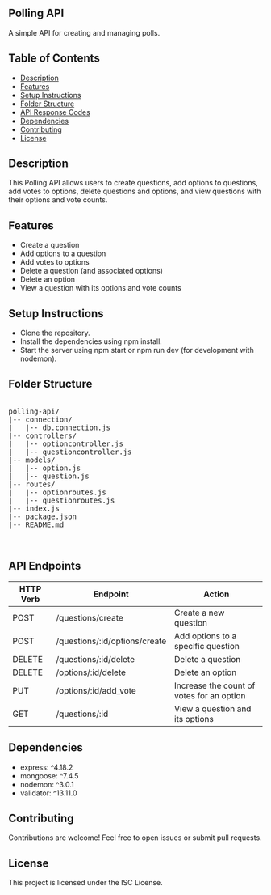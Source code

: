 ## Polling API
A simple API for creating and managing polls.

## Table of Contents

- [Description](#description)
- [Features](#features)
- [Setup Instructions](#setup-instructions)
- [Folder Structure](#folder-structure)
- [API Response Codes](#api-response-codes)
- [Dependencies](#dependencies)
- [Contributing](#contributing)
- [License](#license)

## Description
This Polling API allows users to create questions, add options to questions, add votes to options, delete questions and options, and view questions with their options and vote counts.

## Features
- Create a question
- Add options to a question
- Add votes to options
- Delete a question (and associated options)
- Delete an option
- View a question with its options and vote counts

## Setup Instructions
- Clone the repository.
- Install the dependencies using npm install.
- Start the server using npm start or npm run dev (for development with nodemon).

## Folder Structure

<pre>

polling-api/
|-- connection/
|   |-- db.connection.js
|-- controllers/
|   |-- optioncontroller.js
|   |-- questioncontroller.js
|-- models/
|   |-- option.js
|   |-- question.js
|-- routes/
|   |-- optionroutes.js
|   |-- questionroutes.js
|-- index.js
|-- package.json
|-- README.md

  
</pre>

## API Endpoints

| HTTP Verb | Endpoint                               | Action                                              |
| --------- | -------------------------------------- | --------------------------------------------------- |
| POST      | /questions/create                      | Create a new question                              |
| POST      | /questions/:id/options/create          | Add options to a specific question                 |
| DELETE    | /questions/:id/delete                  | Delete a question                                  |
| DELETE    | /options/:id/delete                    | Delete an option                                   |
| PUT       | /options/:id/add_vote                  | Increase the count of votes for an option          |
| GET       | /questions/:id                         | View a question and its options                    |


## Dependencies
- express: ^4.18.2
- mongoose: ^7.4.5
- nodemon: ^3.0.1
- validator: ^13.11.0

## Contributing
Contributions are welcome! Feel free to open issues or submit pull requests.

## License
This project is licensed under the ISC License.
